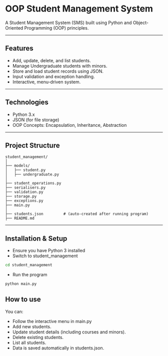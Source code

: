 # OOP Student Management System

A Student Management System (SMS) built using Python and Object-Oriented Programming (OOP) principles.

---

## Features
- Add, update, delete, and list students.
- Manage Undergraduate students with minors.
- Store and load student records using JSON.
- Input validation and exception handling.
- Interactive, menu-driven system.

---

## Technologies
- Python 3.x
- JSON (for file storage)
- OOP Concepts: Encapsulation, Inheritance, Abstraction

--- 

## Project Structure
```pysqlite
student_management/
│
├── models/
│   ├── student.py
│   ├── undergraduate.py
│
├── student_operations.py
├── serialisers.py
├── validation.py
├── storage.py
├── exceptions.py
├── main.py
│
├── students.json         # (auto-created after running program)
├── README.md
```
---

## Installation & Setup
- Ensure you have Python 3 installed
- Switch to student_management
```bash
cd student_management
```
- Run the program
```bash
python main.py
```

## How to use
You can:
- Follow the interactive menu in main.py
- Add new students.
- Update student details (including courses and minors).
- Delete existing students.
- List all students.
- Data is saved automatically in students.json.
